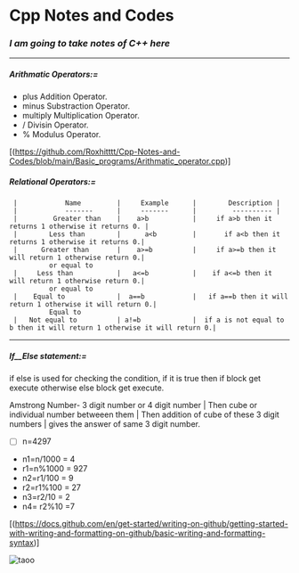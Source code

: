 #  Cpp Notes and Codes

### _**I am going to take notes of C++ here**_
-------------------------------------------------------------------------
#####  _**Arithmatic Operators:=**_
-    plus          Addition Operator.
-    minus          Substraction Operator.
-    multiply          Multiplication Operator.
-    /          Divisin Operator.
-    %          Modulus Operator.

[(https://github.com/Roxhitttt/Cpp-Notes-and-Codes/blob/main/Basic_programs/Arithmatic_operator.cpp)]


##### _**Relational Operators:=**_
     |            Name         |     Example      |        Description |
     |            -------      |     -------      |         ---------- |
     |         Greater than    |    a>b           |     if a>b then it returns 1 otherwise it returns 0. |
     |        Less than        |      a<b         |       if a<b then it returns 1 otherwise it returns 0.|
     |      Greater than       |    a>=b          |     if a>=b then it will return 1 otherwise return 0.|
              or equal to
     |     Less than           |   a<=b           |    if a<=b then it will return 1 otherwise return 0.|
              or equal to   
     |    Equal to             |  a==b            |   if a==b then it will return 1 otherwise it will return 0.|
              Equal to         
     |   Not equal to          | a!=b             |  if a is not equal to b then it will return 1 otherwise it will return 0.|

------------------------------------------------------------------------

##### _**If__Else statement:=**_

if else is used for checking the condition, if it is true then if block get execute otherwise else block get execute.
       
Amstrong Number- 3 digit number or 4 digit number | Then cube or individual number betweeen them | Then addition of cube of these 3 digit numbers | gives the answer of same 3 digit number.

- [ ] n=4297
- n1=n/1000    = 4
- r1=n%1000    = 927
- n2=r1/100    = 9
- r2=r1%100    = 27
- n3=r2/10     = 2
- n4= r2%10    =7

[(https://docs.github.com/en/get-started/writing-on-github/getting-started-with-writing-and-formatting-on-github/basic-writing-and-formatting-syntax)]


![taoo](https://user-images.githubusercontent.com/62470301/190870650-c1e368a0-2da5-4e52-86c3-039a3bb1a364.jpg)

